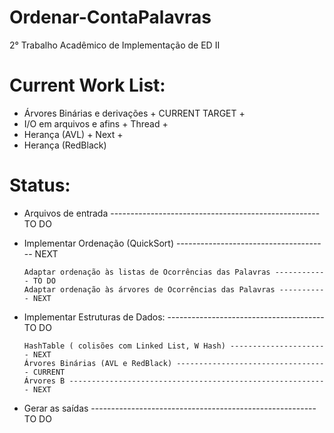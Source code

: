 # Ordenar-ContaPalavras
2° Trabalho Acadêmico de Implementação de ED II

# Current Work List:
  - Árvores Binárias e derivações + CURRENT TARGET +
  - I/O em arquivos e afins + Thread +
  - Herança (AVL) + Next +
  - Herança (RedBlack)
  
# Status:
  - Arquivos de entrada ---------------------------------------------------- TO DO
  
  - Implementar Ordenação (QuickSort) -------------------------------------- NEXT
        
        Adaptar ordenação às listas de Ocorrências das Palavras ------------ TO DO
        Adaptar ordenação às árvores de Ocorrências das Palavras ----------- NEXT

  - Implementar Estruturas de Dados: --------------------------------------- TO DO
        
        HashTable ( colisões com Linked List, W Hash) ---------------------- NEXT
        Árvores Binárias (AVL e RedBlack) ---------------------------------- CURRENT
        Árvores B ---------------------------------------------------------- NEXT
        
  - Gerar as saídas -------------------------------------------------------- TO DO

